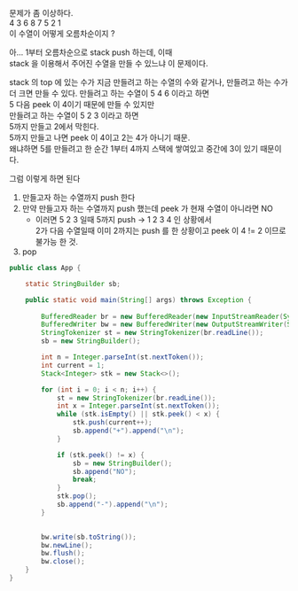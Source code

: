 


문제가 좀 이상하다. <br>
4 3 6 8 7 5 2 1  <br>
이 수열이 어떻게 오름차순이지 ? <br>


아... 
1부터 오름차순으로 stack push 하는데, 이때<br>
stack 을 이용해서 주어진 수열을 만들 수 있느냐 이 문제이다.

stack 의 top 에 있는 수가 지금 만들려고 하는 수열의 수와 같거나, 만들려고 하는 수가 더 크면
만들 수 있다.
만들려고 하는 수열이 5 4 6 이라고 하면 <br>
5 다음 peek 이 4이기 때문에  만들 수 있지만 <br>
만들려고 하는 수열이 5 2 3 이라고 하면 <br>
5까지 만들고 2에서 막힌다. <br>
5까지 만들고 나면 peek 이 4이고 2는 4가 아니기 때문. <br>
왜냐하면 5를 만들려고 한 순간 1부터 4까지 스택에 쌓여있고 중간에 3이 있기 때문이다. <br>


그럼 이렇게 하면 된다
1) 만들고자 하는 수열까지 push 한다
2) 만약 만들고자 하는 수열까지 push 했는데 peek 가 현재 수열이 아니라면 NO
    - 이러면 5 2 3 일때 5까지 push -> 1 2 3 4 인 상황에서 <br>
    2가 다음 수열일때 이미 2까지는 push 를 한 상황이고 peek 이 4 != 2 이므로 <br>
    불가능 한 것.
3) pop


``` java
public class App {

    static StringBuilder sb;

    public static void main(String[] args) throws Exception {
        
        BufferedReader br = new BufferedReader(new InputStreamReader(System.in));
        BufferedWriter bw = new BufferedWriter(new OutputStreamWriter(System.out));
        StringTokenizer st = new StringTokenizer(br.readLine());
        sb = new StringBuilder();

        int n = Integer.parseInt(st.nextToken());
        int current = 1;
        Stack<Integer> stk = new Stack<>();

        for (int i = 0; i < n; i++) {
            st = new StringTokenizer(br.readLine());
            int x = Integer.parseInt(st.nextToken());
            while (stk.isEmpty() || stk.peek() < x) {
                stk.push(current++);
                sb.append("+").append("\n");
            }

            if (stk.peek() != x) {
                sb = new StringBuilder();
                sb.append("NO");
                break;
            }
            stk.pop();
            sb.append("-").append("\n");
        }

        
        bw.write(sb.toString());
        bw.newLine();
        bw.flush();
        bw.close();
    }
}
```


